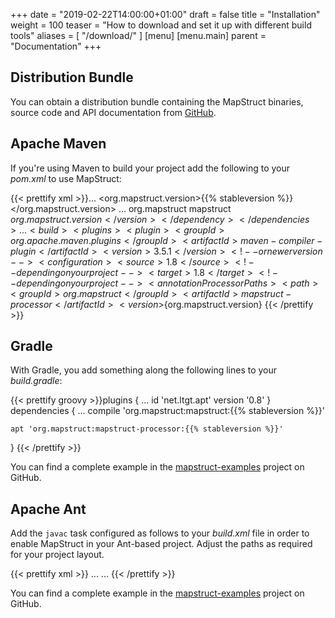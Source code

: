 +++
date = "2019-02-22T14:00:00+01:00"
draft = false
title = "Installation"
weight = 100
teaser = "How to download and set it up with different build tools"
aliases = [
    "/download/"
]
[menu]
[menu.main]
parent = "Documentation"
+++

## Distribution Bundle

You can obtain a distribution bundle containing the MapStruct binaries, source code and API documentation from [GitHub](https://github.com/mapstruct/mapstruct/releases).

## Apache Maven

If you're using Maven to build your project add the following to your _pom.xml_ to use MapStruct:

{{< prettify xml >}}...
<properties>
    <org.mapstruct.version>{{% stableversion %}}</org.mapstruct.version>
</properties>
...
<dependencies>
    <dependency>
        <groupId>org.mapstruct</groupId>
        <artifactId>mapstruct</artifactId>
        <version>${org.mapstruct.version}</version>
    </dependency>
</dependencies>
...
<build>
    <plugins>
        <plugin>
            <groupId>org.apache.maven.plugins</groupId>
            <artifactId>maven-compiler-plugin</artifactId>
            <version>3.5.1</version> <!-- or newer version -->
            <configuration>
                <source>1.8</source> <!-- depending on your project -->
                <target>1.8</target> <!-- depending on your project -->
                <annotationProcessorPaths>
                    <path>
                        <groupId>org.mapstruct</groupId>
                        <artifactId>mapstruct-processor</artifactId>
                        <version>${org.mapstruct.version}</version>
                    </path>
                    <!-- other annotation processors -->
                </annotationProcessorPaths>
            </configuration>
        </plugin>
    </plugins>
</build>
{{< /prettify >}}

## Gradle

With Gradle, you add something along the following lines to your _build.gradle_:

{{< prettify groovy >}}plugins {
    ...
    id 'net.ltgt.apt' version '0.8'
}
dependencies {
    ...
    compile 'org.mapstruct:mapstruct:{{% stableversion %}}'

    apt 'org.mapstruct:mapstruct-processor:{{% stableversion %}}'
}
{{< /prettify >}}

You can find a complete example in the [mapstruct-examples](https://github.com/mapstruct/mapstruct-examples/tree/master/mapstruct-on-gradle) project on GitHub.

## Apache Ant

Add the `javac` task configured as follows to your _build.xml_ file in order to enable MapStruct in your Ant-based project. Adjust the paths as required for your project layout.

{{< prettify xml >}}
...
<javac
    srcdir="src/main/java"
    destdir="target/classes"
    classpath="path/to/mapstruct-{{% stableversion %}}.jar">
    <compilerarg line="-processorpath path/to/mapstruct-processor-{{% stableversion %}}.jar"/>
    <compilerarg line="-s target/generated-sources"/>
</javac>
...
{{< /prettify >}}

You can find a complete example in the [mapstruct-examples](https://github.com/mapstruct/mapstruct-examples/tree/master/mapstruct-on-ant) project on GitHub.
